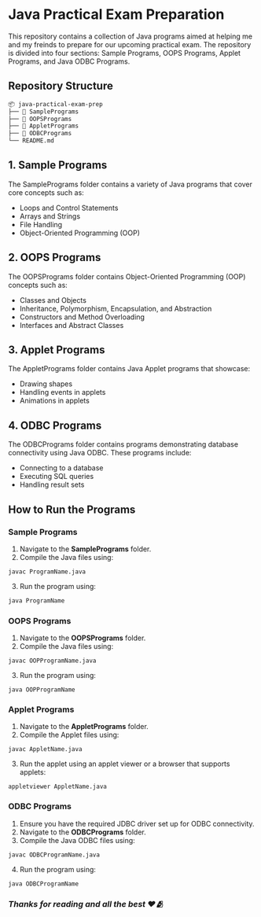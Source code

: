 # Java Practical Exam Preparation

This repository contains a collection of Java programs aimed at helping me and my freinds to prepare for our upcoming practical exam. The repository is divided into four sections: Sample Programs, OOPS Programs, Applet Programs, and Java ODBC Programs.

## Repository Structure

```bash  
📦 java-practical-exam-prep
├── 📂 SamplePrograms
├── 📂 OOPSPrograms
├── 📂 AppletPrograms
├── 📂 ODBCPrograms
└── README.md
```

## 1. Sample Programs
The SamplePrograms folder contains a variety of Java programs that cover core concepts such as:

- Loops and Control Statements
- Arrays and Strings
- File Handling
- Object-Oriented Programming (OOP)

## 2. OOPS Programs
The OOPSPrograms folder contains Object-Oriented Programming (OOP) concepts such as:

- Classes and Objects
- Inheritance, Polymorphism, Encapsulation, and Abstraction
- Constructors and Method Overloading
- Interfaces and Abstract Classes

## 3. Applet Programs
The AppletPrograms folder contains Java Applet programs that showcase:

- Drawing shapes
- Handling events in applets
- Animations in applets

## 4. ODBC Programs

The ODBCPrograms folder contains programs demonstrating database connectivity using Java ODBC. These programs include:

- Connecting to a database
- Executing SQL queries
- Handling result sets

## How to Run the Programs

### Sample Programs

1. Navigate to the **SamplePrograms** folder.
2. Compile the Java files using:

```
javac ProgramName.java
```
3. Run the program using:
```bash
java ProgramName
```
### OOPS Programs

1. Navigate to the **OOPSPrograms** folder.
2. Compile the Java files using:
```
javac OOPProgramName.java
```
3. Run the program using:
```
java OOPProgramName
```

### Applet Programs

1. Navigate to the **AppletPrograms** folder.
2. Compile the Applet files using:
```
javac AppletName.java
```
3. Run the applet using an applet viewer or a browser that supports applets:
```
appletviewer AppletName.java
```

### ODBC Programs

1. Ensure you have the required JDBC driver set up for ODBC connectivity.
2. Navigate to the **ODBCPrograms** folder.
3. Compile the Java ODBC files using:

```
javac ODBCProgramName.java
```
4. Run the program using:
```
java ODBCProgramName
```


### *Thanks for reading and all the best ❤️🫂*

